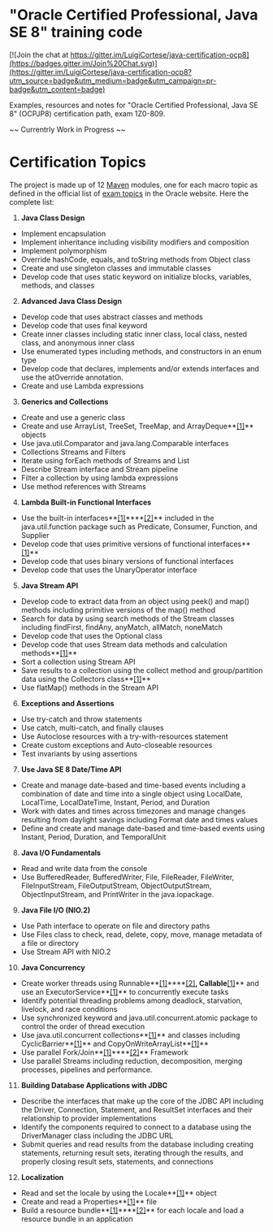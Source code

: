 
# "Oracle Certified Professional, Java SE 8" training code

[![Join the chat at https://gitter.im/LuigiCortese/java-certification-ocp8](https://badges.gitter.im/Join%20Chat.svg)](https://gitter.im/LuigiCortese/java-certification-ocp8?utm_source=badge&utm_medium=badge&utm_campaign=pr-badge&utm_content=badge)

Examples, resources and notes for "Oracle Certified Professional, Java SE 8" (OCPJP8) certification path, exam 1Z0-809.

~~ Currentrly Work in Progress ~~

# Certification Topics

The project is made up of 12 [Maven](https://maven.apache.org/) modules, one for each macro topic as defined in the official list of [exam topics](http://education.oracle.com/pls/web_prod-plq-dad/db_pages.getpage?page_id=5001&get_params=p_exam_id:1Z0-809#tabs-2) in the Oracle website. Here the complete list:

1. **Java Class Design**
  * Implement encapsulation
  * Implement inheritance including visibility modifiers and composition
  * Implement polymorphism
  * Override hashCode, equals, and toString methods from Object class
  * Create and use singleton classes and immutable classes
  * Develop code that uses static keyword on initialize blocks, variables, methods, and classes
2. **Advanced Java Class Design**
  * Develop code that uses abstract classes and methods
  * Develop code that uses final keyword
  * Create inner classes including static inner class, local class, nested class, and anonymous inner class
  * Use enumerated types including methods, and constructors in an enum type
  * Develop code that declares, implements and/or extends interfaces and use the atOverride annotation.
  * Create and use Lambda expressions
3. **Generics and Collections**
  * Create and use a generic class
  * Create and use ArrayList, TreeSet, TreeMap, and ArrayDeque**[[1]](10_JavaConcurrency/src/main/java/net/devsedge/collections/sortorder/App.java)** objects
  * Use java.util.Comparator and java.lang.Comparable interfaces
  * Collections Streams and Filters
  * Iterate using forEach methods of Streams and List
  * Describe Stream interface and Stream pipeline
  * Filter a collection by using lambda expressions
  * Use method references with Streams
4. **Lambda Built-in Functional Interfaces**
  * Use  the built-in interfaces**[[1]](04_LambdaBuilt-inFunctionalInterfaces/src/main/java/net/devsedge/functionalinterfaces/minimalcustom/App.java)****[[2]](04_LambdaBuilt-inFunctionalInterfaces/src/main/java/net/devsedge/functionalinterfaces/methodreference/App.java)** included in the java.util.function package such as Predicate, Consumer, Function, and Supplier
  * Develop code that uses primitive versions of functional interfaces**[[1]](04_LambdaBuilt-inFunctionalInterfaces/src/main/java/net/devsedge/functionalinterfaces/primitive/App.java)**
  * Develop code that uses binary versions of functional interfaces
  * Develop code that uses the UnaryOperator interface
5. **Java Stream API**
  * Develop code to extract data from an object using peek() and map() methods including primitive versions of the map() method
  * Search for data by using search methods of the Stream classes including findFirst, findAny, anyMatch, allMatch, noneMatch
  * Develop code that uses the Optional class
  * Develop code that uses Stream data methods and calculation methods**[[1]](05_JavaStreamAPI/src/main/java/net/devsedge/stream/reduce/App.java)**
  * Sort a collection using Stream API
  * Save results to a collection using the collect method and group/partition data using the Collectors class**[[1]](05_JavaStreamAPI/src/main/java/net/devsedge/stream/collect/App.java)**
  * Use flatMap() methods in the Stream API
6. **Exceptions and Assertions**
  * Use try-catch and throw statements
  * Use catch, multi-catch, and finally clauses
  * Use Autoclose resources with a try-with-resources statement
  * Create custom exceptions and Auto-closeable resources
  * Test invariants by using assertions
7. **Use Java SE 8 Date/Time API**
  * Create and manage date-based and time-based events including a combination of date and time into a single object using LocalDate, LocalTime, LocalDateTime, Instant, Period, and Duration
  * Work with dates and times across timezones and manage changes resulting from daylight savings including Format date and times values
  * Define and create and manage date-based and time-based events using Instant, Period, Duration, and TemporalUnit
8. **Java I/O Fundamentals**
  * Read and write data from the console
  * Use BufferedReader, BufferedWriter, File, FileReader, FileWriter, FileInputStream, FileOutputStream, ObjectOutputStream, ObjectInputStream, and PrintWriter in the java.iopackage.
9. **Java File I/O (NIO.2)**
  * Use Path interface to operate on file and directory paths
  * Use Files class to check, read, delete, copy, move, manage metadata of a file or directory
  * Use Stream API with NIO.2
10. **Java Concurrency**
  * Create worker threads using Runnable**[[1]](10_JavaConcurrency/src/main/java/net/devsedge/threadandrunnable/waitnotify/App.java)****[[2]](10_JavaConcurrency/src/main/java/net/devsedge/lockandcondition/lockawaitnotify/App.java)**, Callable**[[1]](10_JavaConcurrency/src/main/java/net/devsedge/executorservice/withcallable/App.java)** and use an ExecutorService**[[1]](10_JavaConcurrency/src/main/java/net/devsedge/executorservice/withrunnable/App.java)** to concurrently execute tasks
  * Identify potential threading problems among deadlock, starvation, livelock, and race conditions
  * Use synchronized keyword and java.util.concurrent.atomic package to control the order of thread execution
  * Use java.util.concurrent collections**[[1]](10_JavaConcurrency/src/main/java/net/devsedge/concurrentcollections/concurrenthashmap/App.java)** and classes including CyclicBarrier**[[1]](10_JavaConcurrency/src/main/java/net/devsedge/cyclicbarrier/basic/App.java)** and CopyOnWriteArrayList**[[1]](10_JavaConcurrency/src/main/java/net/devsedge/copyonwritearraylist/basic/App.java)**
  * Use parallel Fork/Join**[[1]](10_JavaConcurrency/src/main/java/net/devsedge/forkjoin/withaction/App.java)****[[2]](10_JavaConcurrency/src/main/java/net/devsedge/forkjoin/withtask/App.java)** Framework
  * Use parallel Streams including reduction, decomposition, merging processes, pipelines and performance.
11. **Building Database Applications with JDBC**
  * Describe the interfaces that make up the core of the JDBC API including the Driver, Connection, Statement, and ResultSet interfaces and their relationship to provider implementations
  * Identify the components required to connect to a database using the DriverManager class including the JDBC URL
  * Submit queries and read results from the database including creating statements, returning result sets, iterating through the results, and properly closing result sets, statements, and connections
12. **Localization**
  * Read and set the locale by using the Locale**[[1]](12_Localization/src/main/java/net/devsedge/locale/basics/App.java)** object
  * Create and read a Properties**[[1]](12_Localization/src/main/java/net/devsedge/resourcefile/basics/App.java)** file
  * Build a resource bundle**[[1]](12_Localization/src/main/java/net/devsedge/resourceboundle/fromfile/App.java)****[[2]](12_Localization/src/main/java/net/devsedge/resourceboundle/fromclass/App.java)** for each locale and load a resource bundle in an application
